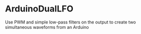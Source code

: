 ArduinoDualLFO
==============

Use PWM and simple low-pass filters on the output to create two simultaneous waveforms from an Arduino
